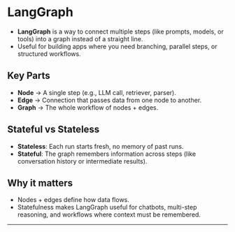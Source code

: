 # LangGraph

* **LangGraph** is a way to connect multiple steps (like prompts, models, or tools) into a graph instead of a straight line.
* Useful for building apps where you need branching, parallel steps, or structured workflows.

## Key Parts

* **Node** → A single step (e.g., LLM call, retriever, parser).
* **Edge** → Connection that passes data from one node to another.
* **Graph** → The whole workflow of nodes + edges.

## Stateful vs Stateless

* **Stateless**: Each run starts fresh, no memory of past runs.
* **Stateful**: The graph remembers information across steps (like conversation history or intermediate results).

## Why it matters

* Nodes + edges define how data flows.
* Statefulness makes LangGraph useful for chatbots, multi-step reasoning, and workflows where context must be remembered.

---
